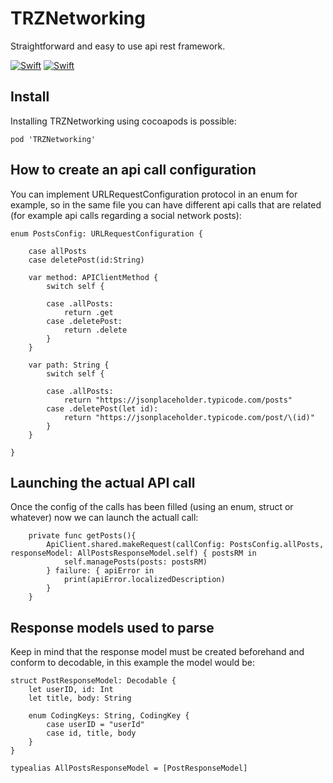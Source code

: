 # TRZNetworking
Straightforward and easy to use api rest framework.

[![Swift](https://img.shields.io/badge/Swift-5.4-orange)](https://img.shields.io/badge/Swift-5.4-orange)
[![Swift](https://img.shields.io/badge/pod-v1.0.0-blue)](https://img.shields.io/badge/pod-v1.0.0-blue)


## Install

Installing TRZNetworking using cocoapods is possible:

```
pod 'TRZNetworking'
```

## How to create an api call configuration

You can implement URLRequestConfiguration protocol in an enum for example, so in the same file you can have different api calls that are related (for example api calls regarding a social network posts):


```
enum PostsConfig: URLRequestConfiguration {
    
    case allPosts
    case deletePost(id:String)
    
    var method: APIClientMethod {
        switch self {
        
        case .allPosts:
            return .get
        case .deletePost:
            return .delete
        }
    }
    
    var path: String {
        switch self {
        
        case .allPosts:
            return "https://jsonplaceholder.typicode.com/posts"
        case .deletePost(let id):
            return "https://jsonplaceholder.typicode.com/post/\(id)"
        }
    }
    
}
```

## Launching the actual API call

Once the config of the calls has been filled (using an enum, struct or whatever) now we can launch the actuall call:

```
    private func getPosts(){
        ApiClient.shared.makeRequest(callConfig: PostsConfig.allPosts, responseModel: AllPostsResponseModel.self) { postsRM in
            self.managePosts(posts: postsRM)
        } failure: { apiError in
            print(apiError.localizedDescription)
        }
    }
```

## Response models used to parse

Keep in mind that the response model must be created beforehand and conform to decodable, in this example the model would be:

```
struct PostResponseModel: Decodable {
    let userID, id: Int
    let title, body: String

    enum CodingKeys: String, CodingKey {
        case userID = "userId"
        case id, title, body
    }
}

typealias AllPostsResponseModel = [PostResponseModel]
```
